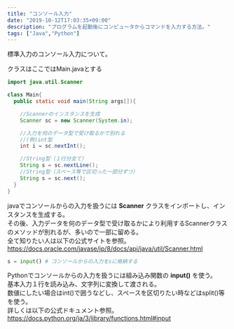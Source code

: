 ```yaml
---
title: "コンソール入力"
date: "2019-10-12T17:03:35+09:00"
description: "プログラムを起動後にコンピュータからコマンドを入力する方法。"
tags: ["Java","Python"]
---
```


標準入力のコンソール入力について。

<div class="note_content_by_programming_language" id="note_content_Java">

クラスはここではMain.javaとする

```java
import java.util.Scanner

class Main{
  public static void main(String args[]){

    //Scannerのインスタンスを生成
    Scanner sc = new Scanner(System.in);

    //入力を何のデータ型で受け取るかで別れる
    //(例)int型
    int i = sc.nextInt();

    //String型（１行分全て）
    String s = sc.nextLine();
    //String型（スペース等で区切った一部分ずつ）
    String s = sc.next();
  }
}
```

javaでコンソールからの入力を扱うには **Scanner** クラスをインポートし、インスタンスを生成する。<br>
その後、入力データを何のデータ型で受け取るかにより利用するScannerクラスのメソッドが別れるが、多いので一部に留める。<br>
全て知りたい人は以下の公式サイトを参照。<br>
https://docs.oracle.com/javase/jp/8/docs/api/java/util/Scanner.html

</div>
<div class="note_content_by_programming_language" id="note_content_Python">

```python
s = input() # コンソールからの入力をsに格納する
```

Pythonでコンソールからの入力を扱うには組み込み関数の **input()** を使う。<br>
基本入力１行を読み込み、文字列に変換して渡される。<br>
数値にしたい場合はint()で囲うなどし、スペースを区切りたい時などはsplit()等を使う。<br>
詳しくは以下の公式ドキュメント参照。<br>
https://docs.python.org/ja/3/library/functions.html#input

</div>
